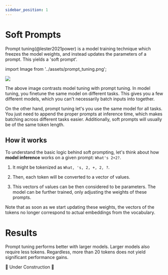 ```yaml
---
sidebar_position: 1
---
```


# Soft Prompts

Prompt tuning(@lester2021power) is a model training technique which freezes the model weights,
and instead updates the parameters of a prompt. This yields a 'soft prompt'.


import Image from '../assets/prompt_tuning.png';

<div style={{textAlign: 'center'}}>
  <img src={Image} style={{width: "500px"}} />
</div>

The above image contrasts model tuning with prompt tuning. 
In model tuning, you finetune the same model on different tasks. This gives you
a few different models, which you can't necessarily batch inputs into together.

On the other hand, prompt tuning let's you use the same model for all tasks. You 
just need to append the proper prompts at inference time, which makes batching across
different tasks easier. Additionally, soft prompts will usually be of the same token 
length.

## How it works

To understand the basic logic behind soft prompting, let's think about how **model inference** works
on a given prompt: `What's 2+2?`.

1) It might be tokenized as `What, 's, 2, +, 2, ?`. 

2) Then, each token will be converted to a vector of values.

3) This vectors of values can be then considered to be parameters. The model can be further
trained, only adjusting the weights of these prompts.

Note that as soon as we start updating these weights, the vectors of the tokens no
longer correspond to actual embeddings from the vocabulary.

# Results 

Prompt tuning performs better with larger models. Larger models also require less
tokens. Regardless, more than 20 tokens does not yield significant performance gains.


🚧 Under Construction 🚧